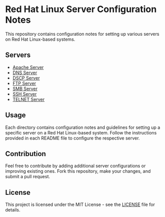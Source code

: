 # Red Hat Linux Server Configuration Notes

This repository contains configuration notes for setting up various servers on Red Hat Linux-based systems.

## Servers

- [Apache Server](Apache%20Server/README.md)
- [DNS Server](DNS%20Server/README.md)
- [DSCP Server](DSCP%20Server/README.md)
- [FTP Server](FTP%20Server/README.md)
- [SMB Server](SMB%20Server/README.md)
- [SSH Server](SSH%20Server/README.md)
- [TELNET Server](TELNET%20Server/README.md)

## Usage

Each directory contains configuration notes and guidelines for setting up a specific server on a Red Hat Linux-based system. Follow the instructions provided in each README file to configure the respective server.

## Contribution

Feel free to contribute by adding additional server configurations or improving existing ones. Fork this repository, make your changes, and submit a pull request.

## License

This project is licensed under the MIT License - see the [LICENSE](LICENSE) file for details.

